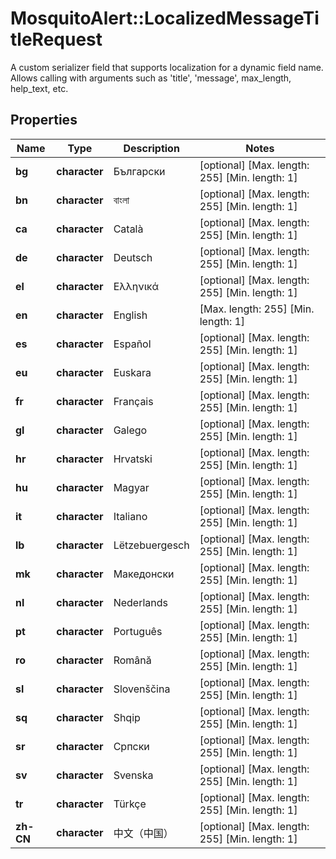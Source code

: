 # MosquitoAlert::LocalizedMessageTitleRequest

A custom serializer field that supports localization for a dynamic field name. Allows calling with arguments such as 'title', 'message', max_length, help_text, etc.

## Properties
Name | Type | Description | Notes
------------ | ------------- | ------------- | -------------
**bg** | **character** | Български | [optional] [Max. length: 255] [Min. length: 1] 
**bn** | **character** | বাংলা | [optional] [Max. length: 255] [Min. length: 1] 
**ca** | **character** | Català | [optional] [Max. length: 255] [Min. length: 1] 
**de** | **character** | Deutsch | [optional] [Max. length: 255] [Min. length: 1] 
**el** | **character** | Ελληνικά | [optional] [Max. length: 255] [Min. length: 1] 
**en** | **character** | English | [Max. length: 255] [Min. length: 1] 
**es** | **character** | Español | [optional] [Max. length: 255] [Min. length: 1] 
**eu** | **character** | Euskara | [optional] [Max. length: 255] [Min. length: 1] 
**fr** | **character** | Français | [optional] [Max. length: 255] [Min. length: 1] 
**gl** | **character** | Galego | [optional] [Max. length: 255] [Min. length: 1] 
**hr** | **character** | Hrvatski | [optional] [Max. length: 255] [Min. length: 1] 
**hu** | **character** | Magyar | [optional] [Max. length: 255] [Min. length: 1] 
**it** | **character** | Italiano | [optional] [Max. length: 255] [Min. length: 1] 
**lb** | **character** | Lëtzebuergesch | [optional] [Max. length: 255] [Min. length: 1] 
**mk** | **character** | Македонски | [optional] [Max. length: 255] [Min. length: 1] 
**nl** | **character** | Nederlands | [optional] [Max. length: 255] [Min. length: 1] 
**pt** | **character** | Português | [optional] [Max. length: 255] [Min. length: 1] 
**ro** | **character** | Română | [optional] [Max. length: 255] [Min. length: 1] 
**sl** | **character** | Slovenščina | [optional] [Max. length: 255] [Min. length: 1] 
**sq** | **character** | Shqip | [optional] [Max. length: 255] [Min. length: 1] 
**sr** | **character** | Српски | [optional] [Max. length: 255] [Min. length: 1] 
**sv** | **character** | Svenska | [optional] [Max. length: 255] [Min. length: 1] 
**tr** | **character** | Türkçe | [optional] [Max. length: 255] [Min. length: 1] 
**zh-CN** | **character** | 中文（中国） | [optional] [Max. length: 255] [Min. length: 1] 


